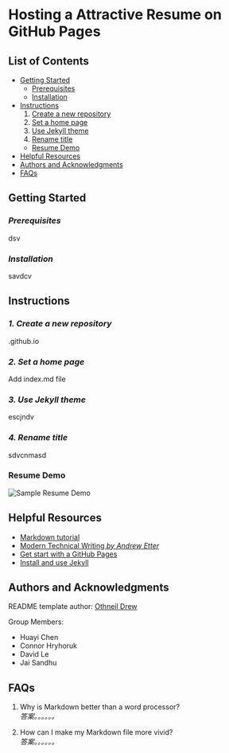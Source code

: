 # **Hosting a Attractive Resume on GitHub Pages**

## **List of Contents**
+ [Getting Started](#getting-started)  
  + [Prerequisites](#prerequisites)
  + [Installation](#installation)
+ [Instructions](#instructions)  
  1. [Create a new repository](#1.create-a-new-repository)
  2. [Set a home page](#2.set-a-home-page)
  3. [Use Jekyll theme](#3.use-jekyll-theme)
  4. [Rename title](#4.rename-title)
  + [Resume Demo](#resume-demo)
+ [Helpful Resources](#helpful-resources)
+ [Authors and Acknowledgments](#authors-and-acknowledgments)
+ [FAQs](#faqs)




## **Getting Started**

### *Prerequisites*
dsv

### *Installation*
savdcv



## **Instructions**

### *1. Create a new repository*
  .github.io

### *2. Set a home page*
  Add index.md file

### *3. Use Jekyll theme*
escjndv

### *4. Rename title*
sdvcnmasd

### Resume Demo
![Sample Resume Demo](https://media.giphy.com/media/BVEx2WqttRwTCHYfOK/giphy.gif)

## **Helpful Resources**
+ [Markdown tutorial](https://www.markdowntutorial.com/)
+ [Modern Technical Writing *by Andrew Etter*](https://www.amazon.ca/gp/product/B01A2QL9SS/)
+ [Get start with a GitHub Pages](https://pages.github.com/)
+ [Install and use Jekyll](https://www.youtube.com/playlist?list=PLLAZ4kZ9dFpOPV5C5Ay0pHaa0RJFhcmcB)

## **Authors and Acknowledgments**
README template author: [Othneil Drew](https://github.com/othneildrew)  

Group Members:  
+ Huayi Chen
+ Connor Hryhoruk
+ David Le
+ Jai Sandhu

## **FAQs**
1.  Why is Markdown better than a word processor?  
  *答案。。。。。。*  

2.  How can I make my Markdown file more vivid?  
  *答案。。。。。。*
